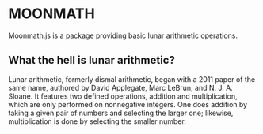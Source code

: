 # MOONMATH

Moonmath.js is a package providing basic lunar arithmetic operations.

## What the hell is lunar arithmetic?

Lunar arithmetic, formerly dismal arithmetic, began with a 2011 paper of the same name, authored by David Applegate, Marc LeBrun, and N. J. A. Sloane. It features two defined operations, addition and multiplication, which are only performed on nonnegative integers. One does addition by taking a given pair of numbers and selecting the larger one; likewise, multiplication is done by selecting the smaller number.
